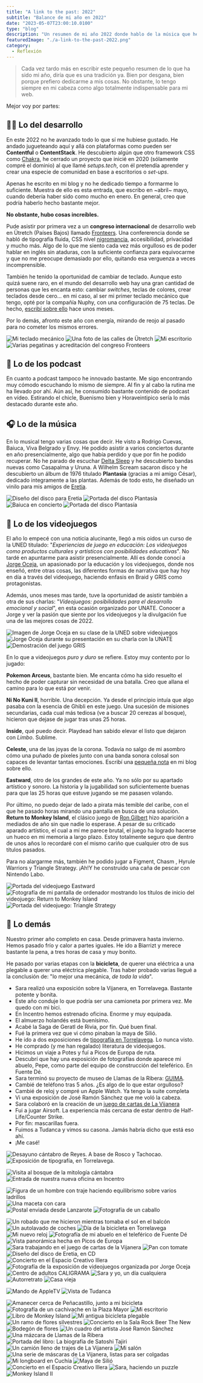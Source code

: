 ```yaml
---
title: "A link to the past: 2022"
subtitle: "Balance de mi año en 2022"
date: "2023-05-07T23:00:10.0100"
type: "blog"
description: "Un resumen de mi año 2022 donde hablo de la música que he escuchado, los videojuegos que he jugado y los lugares que he visitado."
featuredImage: "./a-link-to-the-past-2022.png"
category:
  - Reflexión
---
```


> Cada vez tardo más en escribir este pequeño resumen de lo que ha sido mi año, diría que es una tradición ya. Bien por desgana, bien porque prefiero dedicarme a mis cosas. No obstante, lo tengo siempre en mi cabeza como algo totalmente indispensable para mi web.

Mejor voy por partes:

## 👨‍💻 Lo del desarrollo

En este 2022 no he avanzado todo lo que sí me hubiese gustado. He andado jugueteando aquí y allá con plataformas como pueden ser **Contentful** o **ContentStack**. He descubierto algún que otro framework CSS como [Chakra](https://chakra-ui.com), he cerrado un proyecto que inicié en 2020 (sólamente compré el dominio) al que llamé _setups.tech_, con él pretendía aprender y crear una especie de comunidad en base a escritorios o _set-ups_.

Apenas he escrito en mi blog y no he dedicado tiempo a formarme lo suficiente. Muestra de ello es esta entrada, que escribo en ~abril~ mayo, cuando debería haber sido como mucho en enero. En general, creo que podría haberlo hecho bastante mejor.

**No obstante, hubo cosas increíbles.**

Pude asistir por primera vez a un **congreso internacional** de desarrollo web en Ütretch (Países Bajos) llamado [Fronteers](https://fronteersconf.org). Una confererencia donde se habló de tipografía fluida, CSS nivel [nigromancia](https://es.wikipedia.org/wiki/Nigromancia), accesibilidad, privacidad y mucho más. Algo de lo que me siento cada vez más orgulloso es de poder hablar en inglés sin ataduras, con la suficiente confianza para equivocarme y que no me preocupe demasiado por ello, quitando esa verguenza a veces incomprensible.

También he tenido la oportunidad de cambiar de teclado. Aunque esto quizá suene raro, en el mundo del desarrollo web hay una gran cantidad de personas que les encanta esto: cambiar _switches_, teclas de colores, crear teclados desde cero... en mi caso, al ser mi primer teclado mecánico que tengo, opté por la compañía Nuphy, con una configuración de 75 teclas. De hecho, [escribí sobre ello](https://ardi.land/blog/nuphy-air-75) hace unos meses.

Por lo demás, afronto este año con energía, mirando de reojo al pasado para no cometer los mismos errores.

<div class="gallery-post__2-columns">
  <img src="./a-link-to-the-past-2022-desarrollo-1.jpg" alt="Mi teclado mecánico" title="Mi teclado mecánico"/>
  <img src="./a-link-to-the-past-2022-desarrollo-3.jpg" alt="Una foto de las calles de Ütretch" title="Ütretch"/> 
  <img src="./a-link-to-the-past-2022-desarrollo-4.jpg" alt="Mi escritorio" title="Mi escritorio"/>  
  <img src="./a-link-to-the-past-2022-desarrollo-2.jpg" alt="Varias pegatinas y acreditación del congreso Fronteers" title="Fronteers"/>
</div>

## 🎤 Lo de los podcast

En cuanto a podcast tampoco he innovado bastante. Me sigo encontrando muy cómodo escuchando lo mismo de siempre. Al fin y al cabo la rutina me ha llevado por ahí. Aún así, he consumido bastante contenido de podcast en vídeo. Estirando el chicle, Buenismo bien y Horaveintipico sería lo más destacado durante este año.

## 🎧 Lo de la música

En lo musical tengo varias cosas que decir. He visto a Rodrigo Cuevas, Baiuca, Viva Belgrado y Envy. He podido asistir a varios conciertos durante en año presencialmente, algo que había perdido y que por fin he podido recuperar. No he parado de escuchar [Delta Sleep](https://deltasleep.bandcamp.com/album/twin-galaxies-2) y he descubierto bandas nuevas como Casapalma y Uruna. A Wilhelm Scream sacaron disco y he descubierto un álbum de 1976 titulado **Plantasia** (gracias a mi amigo César), dedicado integramente a las plantas. Además de todo esto, he diseñado un vinilo para mis amigos de [Eretia](https://eretia.bandcamp.com/album/quietud).

<div class="gallery-post__2-columns">
  <img src="./a-link-to-the-past-2022-musica-01.jpg" alt="Diseño del disco para Eretia" title="Diseño para el disco de Eretia" />
  <img src="./a-link-to-the-past-2022-musica-02.jpg" alt="Portada del disco Plantasía" title="Portada del disco Plantasía" />
  <img src="./a-link-to-the-past-2022-musica-03.jpg" alt="Baiuca en concierto" title="Baiuca en concierto" />
  <img src="./a-link-to-the-past-2022-musica-04.jpg" alt="Portada del disco Plantasía" title="Portada del disco Plantasía" />
</div>

## 👾 Lo de los videojuegos

El año lo empecé con una noticia alucinante, llegó a mis oidos un curso de la UNED titulado: "_Experiencias de juego en educación: Los videojuegos como productos culturales y artísticos con posibilidades educativas_". No tardé en apuntarme para asistir presencialmente. Allí es donde conocí a [Jorge Oceja](https://jorgeoceja.com), un apasionado por la educación y los videojuegos, donde nos enseñó, entre otras cosas, las diferentes formas de narrativa que hay hoy en día a través del videojuego, haciendo enfasis en Braid y GRIS como protagonistas.

Además, unos meses mas tarde, tuve la oportunidad de asistir también a otra de sus charlas: "_Videojuegos: posibilidades para el desarrollo emocional y social_", en esta ocasión organizado por UNATE. Conocer a Jorge y ver la pasión que siente por los videojuegos y la divulgación fue una de las mejores cosas de 2022.

<div class="gallery-post__3-columns-masonry">
  <img src="./a-link-to-the-past-2022-videojuegos-1.jpg" alt="Imagen de Jorge Oceja en su clase de la UNED sobre videojuegos" title="Imagen de Jorge Oceja en su clase de la UNED sobre videojuegos" />
  <img src="./a-link-to-the-past-2022-videojuegos-2.jpg" alt="Jorge Oceja durante su presentación en su charla con la UNATE" title="Jorge Oceja durante su presentación en su charla con la UNATE" />
    <img src="./a-link-to-the-past-2022-videojuegos-3.jpg" alt="Demostración del juego GRIS" title="Demostración del juego GRIS" />
</div>

En lo que a videojuegos _puro y duro_ se refiere. Estoy muy contento por lo jugado:

**Pokemon Arceus**, bastante bien. Me encanta cómo ha sido resuelto el hecho de poder capturar sin necesidad de una batalla. Creo que allana el camino para lo que está por venir.

**Ni No Kuni II**, horrible. Una decepción. Ya desde el principio intuía que algo pasaba con la esencia de Ghibli en este juego. Una sucesión de misiones secundarias, cada cual más tediosa (ve a buscar 20 cerezas al bosque), hicieron que dejase de jugar tras unas 25 horas.

**Inside**, qué puedo decir. Playdead han sabido elevar el listo que dejaron con _Limbo_. Sublime.

**Celeste**, una de las joyas de la corona. Todavía no salgo de mi asombro cómo una puñado de píxeles junto con una banda sonora colosal son capaces de levantar tantas emociones. Escribí una [pequeña nota](https://ardi.land/blog/celeste) en mi blog sobre ello.

**Eastward**, otro de los grandes de este año. Ya no sólo por su apartado artístico y sonoro. La historia y la jugabilidad son suficientemente buenas para que las 25 horas que estuve jugando se me pasasen volando.

Por último, no puedo dejar de lado a pirata más temible del caribe, con el que he pasado horas mirando una pantalla en busca de una solución. **Return to Monkey Island**, el clásico juego de [Ron Gilbert](https://grumpygamer.com/return_to_monkey_island) hizo aparición a mediados de año sin que nadie lo esperase. A pesar de su criticado aparado artístico, el cual a mí me parece brutal, el juego ha logrado hacerse un hueco en mi memoria a largo plazo. Estoy totalmente seguro que dentro de unos años lo recordaré con el mismo cariño que cualquier otro de sus títulos pasados.

Para no alargarme más, también he podido jugar a Figment, Chasm , Hyrule Warriors y Triangle Strategy. ¡Ah!Y he construido una caña de pescar con Nintendo Labo.

<div class="gallery-post__3-columns">
  <img src="./a-link-to-the-past-2022-videojuegos-5.jpg" alt="Portada del videojuego Eastward" title="Portada del videojuego Eastward"/> 
  <img src="./a-link-to-the-past-2022-videojuegos-6.jpg" alt="Fotografía de mi pantalla de ordenador mostrando los títulos de inicio del videojuego: Return to Monkey Island" title="Fotografía de mi pantalla de ordenador mostrando los títulos de inicio del videojuego: Return to Monkey Island"/>  
  <img src="./a-link-to-the-past-2022-videojuegos-4.jpg" alt="Portada del videojuego: Triangle Strategy" title="Portada del videojuego: Triangle Strategy"/>
</div>

## 🌵 Lo demás

Nuestro primer año completo en casa. Desde primavera hasta invierno. Hemos pasado frío y calor a partes iguales. He ido a Biarrizt y merece bastante la pena, a tres horas de casa y muy bonito.

He pasado por varias etapas con la **bicicleta**, de querer una eléctrica a una plegable a querer una eléctrica plegable. Tras haber probado varias llegué a la conclusión de: "lo mejor una mecánica, _de toda la vida_".

- Sara realizó una exposición sobre la Vijanera, en Torrelavega. Bastante potente y bonita.
- Este año conduje lo que podría ser una camioneta por primera vez. Me quedo con mi bici.
- En Incentro hemos estrenado oficina. Enorme y muy equipada.
- El almuerzo holandés está buenísimo.
- Acabé la Saga de Geratl de Rivia, por fín. Qué buen final.
- Fué la primera vez que vi cómo pinaban la maya de Silió.
- He ido a dos exposiciones de [tipografía en Torrelavega](https://www.cantabria.es/cultura/-/asset_publisher/QCCQ2FZxv99q/content/la-casa-de-cultura-de-torrelavega-acoge-la-muestra-de-dise%25C3%25B1o-tipogr%25C3%25A1fico-tdc-68-/2168911). Lo nunca visto.
- He comprado (y me han regalado) literatura de videojuegos.
- Hicimos un viaje a Potes y fuí a Picos de Europa de ruta.
- Descubrí que hay una exposición de fotografías donde aparece mi abuelo, Pepe, como parte del equipo de construcción del teleférico. En Fuente Dé.
- Sara terminó su proyecto de museo de Llamas de la Ribera: [GUIMA](https://guirriosymadamas.org/guima/).
- Cambié de teléfono tras 5 años. ¿Es algo de lo que estar orgulloso?
- Cambié de reloj y compré un Apple Watch. Ya tengo la suite completa
- Vi una exposición de José Ramón Sánchez que me voló la cabeza.
- Sara colaboró en la creación de un [juego de cartas de La Vijanera](https://www.vijanera.com/2022/juego-la-vijanera/)
- Fui a jugar Airsoft. La experiencia más cercana de estar dentro de Half-Life/Counter Strike.
- Por fin: mascarillas fuera.
- Fuimos a Tudanca y vimos su casona. Jamás habría dicho que está eso ahí.
- ¡Me casé!

<div class="gallery-post__2-columns">
  <img src="./a-link-to-the-past-2022-fotografia-1.jpg" alt="Desayuno cántabro de Reyes. A base de Rosco y Tachocao." title="Desayuno cántabro de Reyes. A base de Rosco y Tachocao."/>
  <img src="./a-link-to-the-past-2022-fotografia-2.jpg" alt="Exposición de tipografía, en Torrelavega." title="Exposición de tipografía, en Torrelavega."/>
</div>

![Visita al bosque de la mitología cántabra](./a-link-to-the-past-2022-fotografia-3.jpg)
![Entrada de nuestra nueva oficina en Incentro](./a-link-to-the-past-2022-fotografia-4.jpg)

<div class="gallery-post__2-columns">
  <img src="./a-link-to-the-past-2022-fotografia-5.jpg" alt="Figura de un hombre con traje haciendo equilibrismo sobre varios ladrillos" title="Figura de un hombre con traje haciendo equilibrismo sobre varios ladrillos"/>
  <img src="./a-link-to-the-past-2022-fotografia-6.jpg" alt="Una maceta con cara" title="Una maceta con cara"/>
</div>

<div class="gallery-post__2-columns">
  <img src="./a-link-to-the-past-2022-fotografia-7.jpg" alt="Postal enviada desde Lanzarote" title="Postal enviada desde Lanzarote"/>
  <img src="./a-link-to-the-past-2022-fotografia-9.jpg" alt="Fotografía de un caballo" title="Fotografía de un caballo">
</div>

![Un robado que me hicieron mientras tomaba el sol en el balcón](./a-link-to-the-past-2022-fotografia-8.jpg)
![Un autolavado de coches](./a-link-to-the-past-2022-fotografia-10.jpg)
![Día de la bicicleta en Torrelavega](./a-link-to-the-past-2022-fotografia-11.jpg)
![Mi nuevo reloj](./a-link-to-the-past-2022-fotografia-12.jpg)
![Fotografía de mi abuelo en el teleférico de Fuente Dé](./a-link-to-the-past-2022-fotografia-13.jpg)
![Vista panorámica hecha en Picos de Europa](./a-link-to-the-past-2022-fotografia-14.jpg)
![Sara trabajando en el juego de cartas de la Vijanera](./a-link-to-the-past-2022-fotografia-15.jpg)
![Pan con tomate](./a-link-to-the-past-2022-fotografia-16.jpg)
![Diseño del disco de Eretia, en CD](./a-link-to-the-past-2022-fotografia-17.jpg)
![Concierto en el Espacio Creativo Illera](./a-link-to-the-past-2022-fotografia-18.jpg)
![Fotografía de la exposición de videojuegos organizada por Jorge Oceja](./a-link-to-the-past-2022-fotografia-19.jpg)
![Centro de adultos CALIGRAMA](./a-link-to-the-past-2022-fotografia-20.jpg)
![Sara y yo, un día cualquiera](./a-link-to-the-past-2022-fotografia-21.jpg)
![Autorretrato](./a-link-to-the-past-2022-fotografia-22.jpg)
![Casa vieja](./a-link-to-the-past-2022-fotografia-23.jpg)

<div class="gallery-post__2-columns">
  <img src="./a-link-to-the-past-2022-fotografia-24.jpg" alt="Mando de AppleTV" title="Mando de AppleTV"/>
  <img src="./a-link-to-the-past-2022-fotografia-25.jpg" alt="Vista de Tudanca" title="Vista de Tudanca">
</div>

![Amanecer cerca de Peñacastillo, junto a mi bicicleta](./a-link-to-the-past-2022-fotografia-26.jpg)
![Fotografía de un cachivache en la Plaza Mayor](./a-link-to-the-past-2022-fotografia-27.jpg)
![Mi escritorio](./a-link-to-the-past-2022-fotografia-28.jpg)
![Libro de Monkey Island](./a-link-to-the-past-2022-fotografia-29.jpg)
![Mi antigua bicicleta plegable](./a-link-to-the-past-2022-fotografia-30.jpg)
![Un ramo de flores silvestres](./a-link-to-the-past-2022-fotografia-31.jpg)
![Concierto en la Sala Rock Beer The New](./a-link-to-the-past-2022-fotografia-33.jpg)
![Bodegón de flores](./a-link-to-the-past-2022-fotografia-34.jpg)
![Un cuadro del artista José Ramón Sánchez](./a-link-to-the-past-2022-fotografia-35.jpg)
![Una mázcara de Llamas de la Ribera](./a-link-to-the-past-2022-fotografia-36.jpg)
![Portada del libro: La biografía de Satoshi Tajiri](./a-link-to-the-past-2022-fotografia-37.jpg)
![Un camión lleno de trajes de La Vijanera](./a-link-to-the-past-2022-fotografia-38.jpg)
![Mi salón](./a-link-to-the-past-2022-fotografia-39.jpg)
![Una serie de máscaras de La Vijanera, listas para ser colgadas](./a-link-to-the-past-2022-fotografia-40.jpg)
![Mi longboard en Cuchía](./a-link-to-the-past-2022-fotografia-41.jpg)
![Maya de Silió](./a-link-to-the-past-2022-fotografia-42.jpg)
![Concierto en el Espacio Creativo Illera](./a-link-to-the-past-2022-fotografia-43.jpg)
![Sara, haciendo un puzzle](./a-link-to-the-past-2022-fotografia-44.jpg)
![Monkey Island II](./a-link-to-the-past-2022-fotografia-45.jpg)
